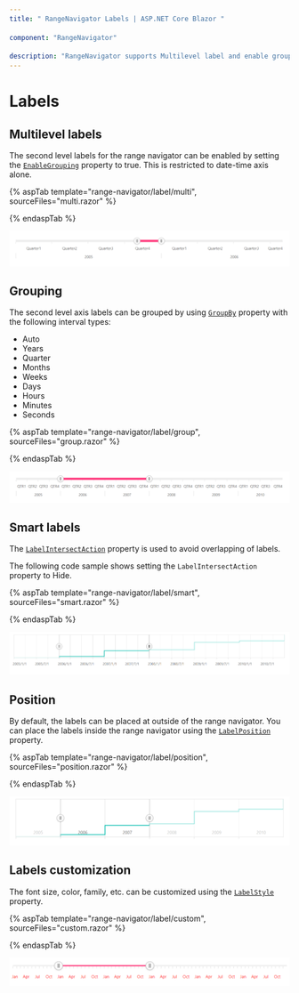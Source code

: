 ```yaml
---
title: " RangeNavigator Labels | ASP.NET Core Blazor "

component: "RangeNavigator"

description: "RangeNavigator supports Multilevel label and enable grouping properties to customize axis labels."
---
```


# Labels

## Multilevel labels

The second level labels for the range navigator can be enabled by setting the [`EnableGrouping`](https://help.syncfusion.com/cr/blazor/Syncfusion.Blazor~Syncfusion.Blazor.Charts.RangeNavigatorModel~EnableGrouping.html) property to true. This is restricted to date-time axis alone.

{% aspTab template="range-navigator/label/multi", sourceFiles="multi.razor" %}

{% endaspTab %}

![Multilevel labels](images/labels/multi.png)

## Grouping

The second level axis labels can be grouped by using [`GroupBy`](https://help.syncfusion.com/cr/blazor/Syncfusion.Blazor~Syncfusion.Blazor.Charts.RangeNavigatorModel~GroupBy.html) property with the following interval types:

* Auto
* Years
* Quarter
* Months
* Weeks
* Days
* Hours
* Minutes
* Seconds

{% aspTab template="range-navigator/label/group", sourceFiles="group.razor" %}

{% endaspTab %}

![Grouping](images/labels/group.png)

## Smart labels

The [`LabelIntersectAction`](https://help.syncfusion.com/cr/blazor/Syncfusion.Blazor~Syncfusion.Blazor.Charts.RangeNavigatorModel~LabelIntersectAction.html) property is used to avoid overlapping of labels.

The following code sample shows setting the `LabelIntersectAction` property to Hide.

{% aspTab template="range-navigator/label/smart", sourceFiles="smart.razor" %}

{% endaspTab %}

![Smart labels](images/labels/smart.png)

## Position

By default, the labels can be placed at outside of the range navigator. You can place the labels inside the range navigator
using the [`LabelPosition`](https://help.syncfusion.com/cr/blazor/Syncfusion.Blazor~Syncfusion.Blazor.Charts.RangeNavigatorModel~LabelPosition.html) property.

{% aspTab template="range-navigator/label/position", sourceFiles="position.razor" %}

{% endaspTab %}

![Label positioning](images/labels/position.png)

## Labels customization

The font size, color, family, etc. can be customized using the [`LabelStyle`](https://help.syncfusion.com/cr/blazor/Syncfusion.Blazor~Syncfusion.Blazor.Charts.EjsRangeNavigator~LabelStyle.html) property.

{% aspTab template="range-navigator/label/custom", sourceFiles="custom.razor" %}

{% endaspTab %}

![Labels customization](images/labels/custom.png)